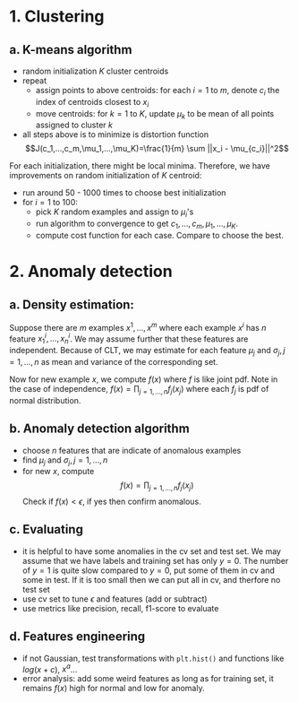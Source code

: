 # 1. Clustering

## a. K-means algorithm

- random initialization $K$ cluster centroids
- repeat
  - assign points to above centroids: for each $i = 1$ to $m$, denote $c_i$ the index of centroids closest to $x_i$
  - move centroids: for $k=1$ to $K$, update $\mu_k$ to be mean of all points assigned to cluster $k$
- all steps above is to minimize is distortion function
$$J(c_1,...,c_m,\mu_1,...,\mu_K)=\frac{1}{m} \sum ||x_i - \mu_{c_i}||^2$$

For each initialization, there might be local minima. Therefore, we have improvements on random initialization of $K$ centroid:
- run around 50 - 1000 times to choose best initialization
- for $i=1$ to $100$:
  - pick $K$ random examples and assign to $\mu_i$'s
  - run algorithm to convergence to get $c_1,...,c_m,\mu_1,...,\mu_K$.
  - compute cost function for each case. Compare to choose the best. 

# 2. Anomaly detection
## a. Density estimation:
Suppose there are $m$ examples $x^1, ..., x^m$ where each example $x^i$ has $n$ feature $x^i_1,..., x^i_n$. We may assume further that these features are independent.
Because of CLT, we may estimate for each feature $\mu_j$ and $\sigma_j, j = 1,..., n$ as mean and variance of the corresponding set.

Now for new example $x$, we compute $f(x)$ where $f$ is like joint pdf. Note in the case of independence, $f(x) = \prod_{j=1,...,n} f_j(x_j)$ where each $f_j$ is pdf of normal distribution.

## b. Anomaly detection algorithm
- choose $n$ features that are indicate of anomalous examples
- find $\mu_j$ and $\sigma_j, j = 1,..., n$
- for new $x$, compute $$f(x) = \prod_{j=1,...,n} f_j(x_j)$$ Check if $f(x)<\epsilon$, if yes then confirm anomalous.

## c. Evaluating
- it is helpful to have some anomalies in the cv set and test set. We may assume that we have labels and training set has only $y=0$. The number of $y=1$ is quite slow compared to $y=0$, put some of them in cv and some in test. If it is too small then we can put all in cv, and therfore no test set
- use cv set to tune $\epsilon$ and features (add or subtract)
- use metrics like precision, recall, f1-score to evaluate

## d. Features engineering
- if not Gaussian, test transformations with `plt.hist()` and functions like $log(x+c)$, $x^a$...
- error analysis: add some weird features as long as for training set, it remains $f(x)$ high for normal and low for anomaly.
